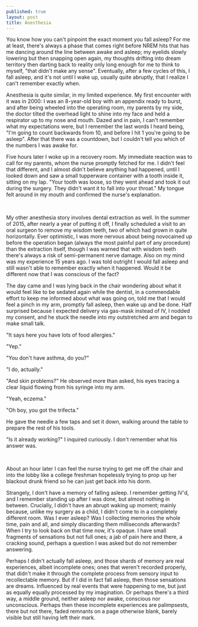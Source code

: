 ```yaml
---
published: true
layout: post
title: Anesthesia
---
```




You know how you can't pinpoint the exact moment you fall asleep? For me at least, there's always a phase that comes right before NREM hits that has me dancing around the line between awake and asleep; my eyelids slowly lowering but then snapping open again, my thoughts drifting into dream territory then darting back to reality only long enough for me to think to myself, "that didn't make any sense". Eventually, after a few cycles of this, I fall asleep, and it's not until I wake up, usually quite abruptly, that I realize I can't remember exactly when.

Anesthesia is quite similar, in my limited experience. My first encounter with it was in 2000: I was an 8-year-old boy with an appendix ready to burst, and after being wheeled into the operating room, my parents by my side, the doctor tilted the overhead light to shine into my face and held a respirator up to my nose and mouth. Dazed and in pain, I can't remember what my expectations were, but I remember the last words I heard being, "I'm going to count backwards from 10, and before I hit 1 you're going to be asleep". After that there was a countdown, but I couldn't tell you which of the numbers I was awake for.

Five hours later I woke up in a recovery room. My immediate reaction was to call for my parents, whom the nurse promptly fetched for me. I didn't feel that different, and I almost didn't believe anything had happened, until I looked down and saw a small tupperware container with a tooth inside it, sitting on my lap. "Your tooth was loose, so they went ahead and took it out during the surgery. They didn't want it to fall into your throat." My tongue felt around in my mouth and confirmed the nurse's explanation. 

<br />

My other anesthesia story involves dental extraction as well. In the summer of 2015, after nearly a year of putting it off, I finally scheduled a visit to an oral surgeon to remove my wisdom teeth, two of which had grown in quite horizontally. Ever optimistic, I was more nervous about being novocained up before the operation began (always the most painful part of any procedure) than the extraction itself, though I was warned that with wisdom teeth there's always a risk of semi-permanent nerve damage. Also on my mind was my experience 15 years ago. I was told outright I would fall asleep and still wasn't able to remember exactly when it happened. Would it be different now that I was conscious of the fact? 

The day came and I was lying back in the chair wondering about what it would feel like to be sedated again while the dentist, in a commendable effort to keep me informed about what was going on, told me that I would feel a pinch in my arm, promptly fall asleep, then wake up and be done. Half surprised because I expected delivery via gas-mask instead of IV, I nodded my consent, and he stuck the needle into my outstretched arm and began to make small talk.

"It says here you have lots of food allergies."

"Yep."

"You don't have asthma, do you?"

"I do, actually."

"And skin problems?" He observed more than asked, his eyes tracing a clear liquid flowing from his syringe into my arm.

"Yeah, eczema."

"Oh boy, you got the trifecta."

He gave the needle a few taps and set it down, walking around the table to prepare the rest of his tools.

"Is it already working?" I inquired curiously. I don't remember what his answer was.

<br />
    
About an hour later I can feel the nurse trying to get me off the chair and into the lobby like a college freshman hopelessly trying to prop up her blackout drunk friend so he can just get back into his dorm. 

Strangely, I don't have a memory of falling asleep. I remember getting IV'd, and I remember standing up after I was done, but almost nothing in between. Crucially, I didn't have an abrupt waking up moment; mainly because, unlike my surgery as a child, I didn't come to in a completely different room. Was I ever asleep? Was I collecting memories the whole time, pain and all, and simply discarding them milliseconds afterwards? When I try to look back on that time now, it's opaque. I have small fragments of sensations but not full ones; a jab of pain here and there, a cracking sound, perhaps a question I was asked but do not remember answering. 

Perhaps I didn't actually fall asleep, and those shards of memory are real experiences, albeit incomplete ones; ones that weren't recorded properly, that didn't make it through the complete process from sensory input to recollectable memory. But if I did in fact fall asleep, then those sensations are dreams. Influenced by real events that were happening to me, but just as equally equally processed by my imagination. Or perhaps there's a third way, a middle ground, neither asleep nor awake, conscious nor unconscious. Perhaps then these incomplete experiences are palimpsests, there but not there, faded remnants on a page otherwise blank, barely visible but still having left their mark.
